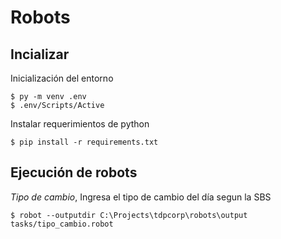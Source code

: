 # Robots

## Incializar

Inicialización del entorno

```
$ py -m venv .env
$ .env/Scripts/Active
```

Instalar requerimientos de python

```
$ pip install -r requirements.txt
```

## Ejecución de robots


*Tipo de cambio*, Ingresa el tipo de cambio del día segun la SBS 
```
$ robot --outputdir C:\Projects\tdpcorp\robots\output tasks/tipo_cambio.robot 
```